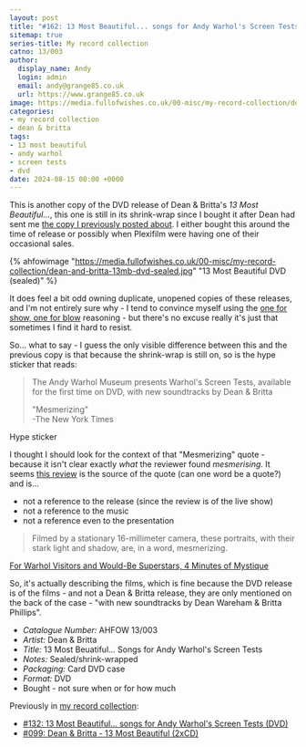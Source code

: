 ```yaml
---
layout: post
title: "#162: 13 Most Beautiful... songs for Andy Warhol's Screen Tests (DVD)"
sitemap: true
series-title: My record collection
catno: 13/003
author:
  display_name: Andy
  login: admin
  email: andy@grange85.co.uk
  url: https://www.grange85.co.uk
image: https://media.fullofwishes.co.uk/00-misc/my-record-collection/dean-and-britta-13mb-dvd-sealed.jpg
categories:
- my record collection
- dean & britta
tags:
- 13 most beautiful
- andy warhol
- screen tests
- dvd
date: 2024-08-15 00:00 +0000
---
```

This is another copy of the DVD release of Dean & Britta's _13 Most Beautiful..._, this one is still in its shrink-wrap since I bought it after Dean had sent me [the copy I previously posted about](/2024/05/02/my-record-collection-132-13-most-beautiful-dvd/). I either bought this around the time of release or possibly when Plexifilm were having one of their occasional sales.

{% ahfowimage "https://media.fullofwishes.co.uk/00-misc/my-record-collection/dean-and-britta-13mb-dvd-sealed.jpg" "13 Most Beautiful DVD (sealed)" %}

It does feel a bit odd owning duplicate, unopened copies of these releases, and I'm not entirely sure why - I tend to convince myself using the [one for show, one for blow](https://habilitateblog.com/the-glorious-uselessness-of-the-pocket-handkerchief/) reasoning - but there's no excuse really it's just that sometimes I find it hard to resist.

So... what to say - I guess the only visible difference between this and the previous copy is that because the shrink-wrap is still on, so is the hype sticker that reads:

<blockquote>
<p>The Andy Warhol Museum presents Warhol's Screen Tests, available for the first time on DVD, with new soundtracks by Dean & Britta</p>
<p>"Mesmerizing"<br>
-The New York Times</p>
</blockquote>
<p class="caption">Hype sticker</p>

I thought I should look for the context of that "Mesmerizing" quote - because it isn't clear exactly _what_ the reviewer found _mesmerising_. It seems [this review](https://www.nytimes.com/2009/01/20/arts/music/20warh.html) is the source of the quote (can one word be a quote?) and is...

 - not a reference to the release (since the review is of the live show)
 - not a reference to the music
 - not a reference even to the presentation

<blockquote>
Filmed by a stationary 16-millimeter camera, these portraits, with their stark light and shadow, are, in a word, mesmerizing.
</blockquote>
<p class="caption"><a href="https://www.nytimes.com/2009/01/20/arts/music/20warh.html">For Warhol Visitors and Would-Be Superstars, 4 Minutes of Mystique</a></p>

So, it's actually describing the films, which is fine because the DVD release is of the films - and not a Dean & Britta release, they are only mentioned on the back of the case - "with new soundtracks by Dean Wareham & Britta Phillips".

 - *Catalogue Number:* AHFOW 13/003
 - *Artist:* Dean & Britta
 - *Title:* 13 Most Beuatiful... Songs for Andy Warhol's Screen Tests
 - *Notes:* Sealed/shrink-wrapped
 - *Packaging:* Card DVD case
 - *Format:* DVD
 - Bought - not sure when or for how much

Previously in [my record collection](/category/my-record-collection):
 - [#132: 13 Most Beautiful... songs for Andy Warhol's Screen Tests (DVD)](/2024/05/02/my-record-collection-132-13-most-beautiful-dvd/)
 - [#099: Dean & Britta - 13 Most Beautiful (2xCD)](/2024/01/08/my-record-collection-099-dean-britta-13-most-beautiful-2xcd/)

